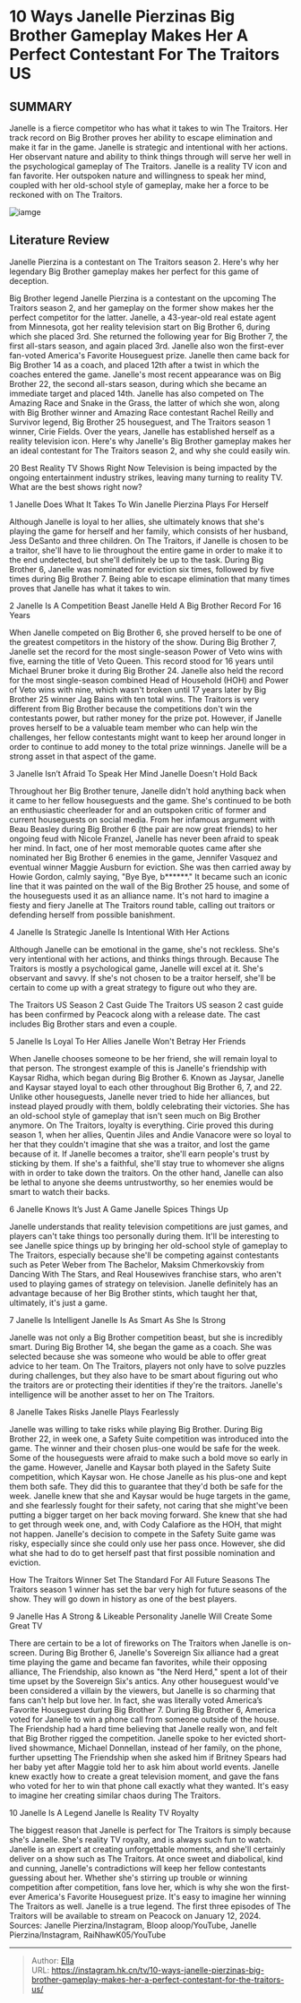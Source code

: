 # 10 Ways Janelle Pierzinas Big Brother Gameplay Makes Her A Perfect Contestant For The Traitors US


## SUMMARY 


 Janelle is a fierce competitor who has what it takes to win The Traitors. Her track record on Big Brother proves her ability to escape elimination and make it far in the game. 
 Janelle is strategic and intentional with her actions. Her observant nature and ability to think things through will serve her well in the psychological gameplay of The Traitors. 
 Janelle is a reality TV icon and fan favorite. Her outspoken nature and willingness to speak her mind, coupled with her old-school style of gameplay, make her a force to be reckoned with on The Traitors. 

![iamge](https://static1.srcdn.com/wordpress/wp-content/uploads/2024/01/full-list-pitch_-10-ways-janelle-pierzina-s-big-brother-gameplay-makes-her-a-perfect-contestant-for-the-traitors.jpg)

## Literature Review
Janelle Pierzina is a contestant on The Traitors season 2. Here&#39;s why her legendary Big Brother gameplay makes her perfect for this game of deception.




Big Brother legend Janelle Pierzina is a contestant on the upcoming The Traitors season 2, and her gameplay on the former show makes her the perfect competitor for the latter. Janelle, a 43-year-old real estate agent from Minnesota, got her reality television start on Big Brother 6, during which she placed 3rd. She returned the following year for Big Brother 7, the first all-stars season, and again placed 3rd. Janelle also won the first-ever fan-voted America&#39;s Favorite Houseguest prize. Janelle then came back for Big Brother 14 as a coach, and placed 12th after a twist in which the coaches entered the game.
Janelle&#39;s most recent appearance was on Big Brother 22, the second all-stars season, during which she became an immediate target and placed 14th. Janelle has also competed on The Amazing Race and Snake in the Grass, the latter of which she won, along with Big Brother winner and Amazing Race contestant Rachel Reilly and Survivor legend, Big Brother 25 houseguest, and The Traitors season 1 winner, Cirie Fields. Over the years, Janelle has established herself as a reality television icon. Here&#39;s why Janelle&#39;s Big Brother gameplay makes her an ideal contestant for The Traitors season 2, and why she could easily win.
            
 
 20 Best Reality TV Shows Right Now 
Television is being impacted by the ongoing entertainment industry strikes, leaving many turning to reality TV. What are the best shows right now?













 








 1  Janelle Does What It Takes To Win 
Janelle Pierzina Plays For Herself


Although Janelle is loyal to her allies, she ultimately knows that she&#39;s playing the game for herself and her family, which consists of her husband, Jess DeSanto and three children. On The Traitors, if Janelle is chosen to be a traitor, she&#39;ll have to lie throughout the entire game in order to make it to the end undetected, but she&#39;ll definitely be up to the task. During Big Brother 6, Janelle was nominated for eviction six times, followed by five times during Big Brother 7. Being able to escape elimination that many times proves that Janelle has what it takes to win.





 2  Janelle Is A Competition Beast 
Janelle Held A Big Brother Record For 16 Years


 







When Janelle competed on Big Brother 6, she proved herself to be one of the greatest competitors in the history of the show. During Big Brother 7, Janelle set the record for the most single-season Power of Veto wins with five, earning the title of Veto Queen. This record stood for 16 years until Michael Bruner broke it during Big Brother 24. Janelle also held the record for the most single-season combined Head of Household (HOH) and Power of Veto wins with nine, which wasn&#39;t broken until 17 years later by Big Brother 25 winner Jag Bains with ten total wins.
The Traitors is very different from Big Brother because the competitions don&#39;t win the contestants power, but rather money for the prize pot. However, if Janelle proves herself to be a valuable team member who can help win the challenges, her fellow contestants might want to keep her around longer in order to continue to add money to the total prize winnings. Janelle will be a strong asset in that aspect of the game.





 3  Janelle Isn’t Afraid To Speak Her Mind 
Janelle Doesn&#39;t Hold Back


Throughout her Big Brother tenure, Janelle didn&#39;t hold anything back when it came to her fellow houseguests and the game. She&#39;s continued to be both an enthusiastic cheerleader for and an outspoken critic of former and current houseguests on social media. From her infamous argument with Beau Beasley during Big Brother 6 (the pair are now great friends) to her ongoing feud with Nicole Franzel, Janelle has never been afraid to speak her mind.
In fact, one of her most memorable quotes came after she nominated her Big Brother 6 enemies in the game, Jennifer Vasquez and eventual winner Maggie Ausburn for eviction. She was then carried away by Howie Gordon, calmly saying, &#34;Bye Bye, b******.&#34; It became such an iconic line that it was painted on the wall of the Big Brother 25 house, and some of the houseguests used it as an alliance name. It&#39;s not hard to imagine a fiesty and fiery Janelle at The Traitors round table, calling out traitors or defending herself from possible banishment.





 4  Janelle Is Strategic 
Janelle Is Intentional With Her Actions
        

Although Janelle can be emotional in the game, she&#39;s not reckless. She&#39;s very intentional with her actions, and thinks things through. Because The Traitors is mostly a psychological game, Janelle will excel at it. She&#39;s observant and savvy. If she&#39;s not chosen to be a traitor herself, she&#39;ll be certain to come up with a great strategy to figure out who they are.
            
 
 The Traitors US Season 2 Cast Guide 
The Traitors US season 2 cast guide has been confirmed by Peacock along with a release date. The cast includes Big Brother stars and even a couple.









 5  Janelle Is Loyal To Her Allies 
Janelle Won&#39;t Betray Her Friends


 







When Janelle chooses someone to be her friend, she will remain loyal to that person. The strongest example of this is Janelle&#39;s friendship with Kaysar Ridha, which began during Big Brother 6. Known as Jaysar, Janelle and Kaysar stayed loyal to each other throughout Big Brother 6, 7, and 22. Unlike other houseguests, Janelle never tried to hide her alliances, but instead played proudly with them, boldly celebrating their victories. She has an old-school style of gameplay that isn&#39;t seen much on Big Brother anymore.
On The Traitors, loyalty is everything. Cirie proved this during season 1, when her allies, Quentin Jiles and Andie Vanacore were so loyal to her that they couldn&#39;t imagine that she was a traitor, and lost the game because of it. If Janelle becomes a traitor, she&#39;ll earn people&#39;s trust by sticking by them. If she&#39;s a faithful, she&#39;ll stay true to whomever she aligns with in order to take down the traitors. On the other hand, Janelle can also be lethal to anyone she deems untrustworthy, so her enemies would be smart to watch their backs.





 6  Janelle Knows It’s Just A Game 
Janelle Spices Things Up


Janelle understands that reality television competitions are just games, and players can&#39;t take things too personally during them. It&#39;ll be interesting to see Janelle spice things up by bringing her old-school style of gameplay to The Traitors, especially because she&#39;ll be competing against contestants such as Peter Weber from The Bachelor, Maksim Chmerkovskiy from Dancing With The Stars, and Real Housewives franchise stars, who aren&#39;t used to playing games of strategy on television. Janelle definitely has an advantage because of her Big Brother stints, which taught her that, ultimately, it&#39;s just a game.





 7  Janelle Is Intelligent 
Janelle Is As Smart As She Is Strong
        

Janelle was not only a Big Brother competition beast, but she is incredibly smart. During Big Brother 14, she began the game as a coach. She was selected because she was someone who would be able to offer great advice to her team. On The Traitors, players not only have to solve puzzles during challenges, but they also have to be smart about figuring out who the traitors are or protecting their identities if they&#39;re the traitors. Janelle&#39;s intelligence will be another asset to her on The Traitors.





 8  Janelle Takes Risks 
Janelle Plays Fearlessly
        

Janelle was willing to take risks while playing Big Brother. During Big Brother 22, in week one, a Safety Suite competition was introduced into the game. The winner and their chosen plus-one would be safe for the week. Some of the houseguests were afraid to make such a bold move so early in the game. However, Janelle and Kaysar both played in the Safety Suite competition, which Kaysar won. He chose Janelle as his plus-one and kept them both safe. They did this to guarantee that they&#39;d both be safe for the week.
Janelle knew that she and Kaysar would be huge targets in the game, and she fearlessly fought for their safety, not caring that she might&#39;ve been putting a bigger target on her back moving forward. She knew that she had to get through week one, and, with Cody Calafiore as the HOH, that might not happen. Janelle&#39;s decision to compete in the Safety Suite game was risky, especially since she could only use her pass once. However, she did what she had to do to get herself past that first possible nomination and eviction.
            
 
 How The Traitors Winner Set The Standard For All Future Seasons 
The Traitors season 1 winner has set the bar very high for future seasons of the show. They will go down in history as one of the best players.









 9  Janelle Has A Strong &amp; Likeable Personality 
Janelle Will Create Some Great TV


There are certain to be a lot of fireworks on The Traitors when Janelle is on-screen. During Big Brother 6, Janelle&#39;s Sovereign Six alliance had a great time playing the game and became fan favorites, while their opposing alliance, The Friendship, also known as &#34;the Nerd Herd,&#34; spent a lot of their time upset by the Sovereign Six&#39;s antics. Any other houseguest would&#39;ve been considered a villain by the viewers, but Janelle is so charming that fans can&#39;t help but love her. In fact, she was literally voted America’s Favorite Houseguest during Big Brother 7.
During Big Brother 6, America voted for Janelle to win a phone call from someone outside of the house. The Friendship had a hard time believing that Janelle really won, and felt that Big Brother rigged the competition. Janelle spoke to her evicted short-lived showmance, Michael Donnellan, instead of her family, on the phone, further upsetting The Friendship when she asked him if Britney Spears had her baby yet after Maggie told her to ask him about world events. Janelle knew exactly how to create a great television moment, and gave the fans who voted for her to win that phone call exactly what they wanted. It&#39;s easy to imagine her creating similar chaos during The Traitors.





 10  Janelle Is A Legend 
Janelle Is Reality TV Royalty


 







The biggest reason that Janelle is perfect for The Traitors is simply because she&#39;s Janelle. She&#39;s reality TV royalty, and is always such fun to watch. Janelle is an expert at creating unforgettable moments, and she&#39;ll certainly deliver on a show such as The Traitors. At once sweet and diabolical, kind and cunning, Janelle&#39;s contradictions will keep her fellow contestants guessing about her. Whether she&#39;s stirring up trouble or winning competition after competition, fans love her, which is why she won the first-ever America&#39;s Favorite Houseguest prize. It&#39;s easy to imagine her winning The Traitors as well. Janelle is a true legend.
The first three episodes of The Traitors will be available to stream on Peacock on January 12, 2024.
Sources: Janelle Pierzina/Instagram, Bloop aloop/YouTube, Janelle Pierzina/Instagram, RaiNhawK05/YouTube

---

> Author: [Ella](https://instagram.hk.cn/)  
> URL: https://instagram.hk.cn/tv/10-ways-janelle-pierzinas-big-brother-gameplay-makes-her-a-perfect-contestant-for-the-traitors-us/  


